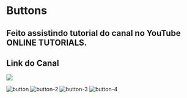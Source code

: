 # Buttons
## Feito assistindo tutorial do canal no YouTube ONLINE TUTORIALS.

## Link do Canal
<a href="https://www.youtube.com/c/OnlineTutorials4Designers" target="_blank"><img src="https://img.shields.io/badge/YouTube-FF0000?style=for-the-badge&logo=youtube&logoColor=white" target="_blank"></a> 

![button](https://user-images.githubusercontent.com/23384348/152422821-6f491b70-2f76-4efb-988e-3f8bf0799073.png)
![button-2](https://user-images.githubusercontent.com/23384348/152423045-edcc383e-8ffe-4241-803e-bbab9866cfcd.png)
![button-3](https://user-images.githubusercontent.com/23384348/152423543-2f51943e-52d5-4c2a-be64-495a63bbe6dc.png)
![button-4](https://user-images.githubusercontent.com/23384348/152423678-b9921c69-8a2e-4910-a696-fc43d184005c.png)
